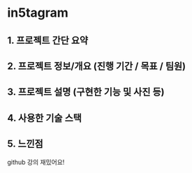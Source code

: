 # in5tagram

## 1. 프로젝트 간단 요약

## 2. 프로젝트 정보/개요 (진행 기간 / 목표 / 팀원)

## 3. 프로젝트 설명 (구현한 기능 및 사진 등)

## 4. 사용한 기술 스택

## 5. 느낀점

github 강의 재밌어요!
